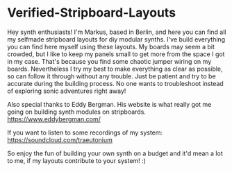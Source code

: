 # Verified-Stripboard-Layouts

Hey synth enthusiasts! I'm Markus, based in Berlin, and here you can find all my selfmade stripboard layouts for diy modular synths. I've build everything you can find here myself using these layouts. My boards may seem a bit crowded, but I like to keep my panels small to get more from the space I got in my case. That's because you find some chaotic jumper wiring on my boards. Nevertheless I try my best to make everything as clear as possible, so can follow it through without any trouble. Just be patient and try to be accurate during the building process. No one wants to troubleshoot instead of exploring sonic adventures right away! 

Also special thanks to Eddy Bergman. His website is what really got me going on building synth modules on stripboards.
https://www.eddybergman.com/

If you want to listen to some recordings of my system:
https://soundcloud.com/traeutonium

So enjoy the fun of building your own synth on a budget and it'd mean a lot to me, if my layouts contribute to your system! :)
